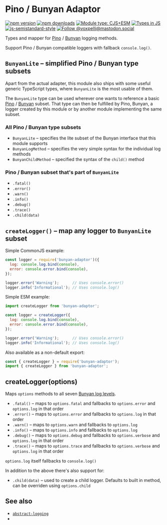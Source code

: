 # Pino / Bunyan Adaptor

[![npm version](https://img.shields.io/npm/v/bunyan-adaptor.svg?style=flat)](https://www.npmjs.com/package/bunyan-adaptor)
[![npm downloads](https://img.shields.io/npm/dm/bunyan-adaptor.svg?style=flat)](https://www.npmjs.com/package/bunyan-adaptor)
[![Module type: CJS+ESM](https://img.shields.io/badge/module%20type-cjs%2Besm-brightgreen)](https://github.com/voxpelli/badges-cjs-esm)
[![Types in JS](https://img.shields.io/badge/types_in_js-yes-brightgreen)](https://github.com/voxpelli/types-in-js)
[![js-semistandard-style](https://img.shields.io/badge/code%20style-semistandard-brightgreen.svg)](https://github.com/voxpelli/eslint-config)
[![Follow @voxpelli@mastodon.social](https://img.shields.io/mastodon/follow/109247025527949675?domain=https%3A%2F%2Fmastodon.social&style=social)](https://mastodon.social/@voxpelli)

Types and mapper for [Pino](https://github.com/pinojs/pino) / [Bunyan](https://github.com/trentm/node-bunyan) logging methods.

Support Pino / Bunyan compatible loggers with fallback `console.log()`.

## `BunyanLite` – simplified Pino / Bunyan type subsets

Apart from the actual adapter, this module also ships with some useful generic TypeScript types, where `BunyanLite` is the most usable of them.

The `BunyanLite` type can be used wherever one wants to reference a basic [Pino](https://github.com/pinojs/pino) / [Bunyan](https://github.com/trentm/node-bunyan) subset. That type can then be fulfilled by Pino, Bunyan, a logger created by this module or by another module implementing the same subset.

### All Pino / Bunyan type subsets

* `BunyanLite` – specifies the lite subset of the Bunyan interface that this module supports
* `BunyanLogMethod` – specifies the very simple syntax for the individual log methods
* `BunyanChildMethod` – specified the syntax of the `child()` method

### Pino / Bunyan subset that's part of `BunyanLite`

* `.fatal()`
* `.error()`
* `.warn()`
* `.info()`
* `.debug()`
* `.trace()`
* `.child(data)`

## `createLogger()` – map any logger to `BunyanLite` subset

Simple CommonJS example:

```javascript
const logger = require('bunyan-adaptor')({
  log: console.log.bind(console),
  error: console.error.bind(console),
});

logger.error('Warning');      // Uses console.error()
logger.info('Informational'); // Uses console.log()
```

Simple ESM example:

```javascript
import createLogger from 'bunyan-adaptor';

const logger = createLogger({
  log: console.log.bind(console),
  error: console.error.bind(console),
});

logger.error('Warning');      // Uses console.error()
logger.info('Informational'); // Uses console.log()
```

Also available as a non-default export:

```javascript
const { createLogger } = require('bunyan-adaptor');
import { createLogger } from 'bunyan-adaptor';
```

## createLogger(options)

Maps `options` methods to all seven [Bunyan log levels](https://github.com/trentm/node-bunyan#levels).

* `.fatal()` – maps to `options.fatal` and fallbacks to `options.error` and `options.log` in that order
* `.error()` – maps to `options.error` and fallbacks to `options.log` in that order
* `.warn()` – maps to `options.warn` and fallbacks to `options.log`
* `.info()` – maps to `options.info` and fallbacks to `options.log`
* `.debug()` – maps to `options.debug` and fallbacks to `options.verbose` and `options.log` in that order
* `.trace()` – maps to `options.trace` and fallbacks to `options.verbose` and `options.log` in that order

`options.log` itself fallbacks to `console.log()`

In addition to the above there's also support for:

* `.child(data)` – used to create a child logger. Defaults to built in method, can be overriden using `options.child`

## See also

* [`abstract-logging`](https://www.npmjs.com/package/abstract-logging)
* 
